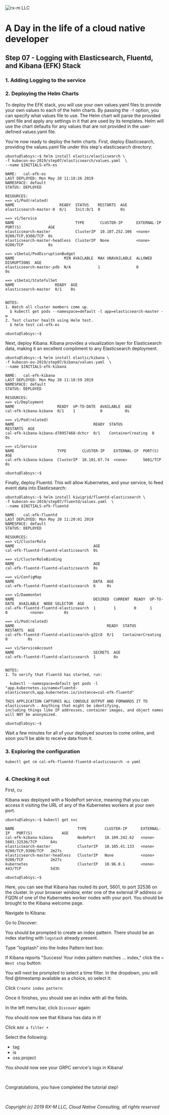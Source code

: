 ![rx-m LLC][RX-M LLC]

# A Day in the life of a cloud native developer


## Step 07 - Logging with Elasticsearch, Fluentd, and Kibana (EFK) Stack

### 1. Adding Logging to the service

### 2. Deploying the Helm Charts

To deploy the EFK stack, you will use your own values.yaml files to provide your own values to each of the helm charts.
By passing the `-f` option, you can specify what values file to use. The Helm chart will parse the provided yaml file
and apply any settings in it that are used by its templates. Helm will use the chart defaults for any values that are
not provided in the user-defined values.yaml file.

You're now ready to deploy the helm charts. First, deploy Elasticsearch, providing the values.yaml file under this
step's elasticsearch directory:

```
ubuntu@labsys:~$ helm install elastic/elasticsearch \
-f kubecon-eu-2019/step07/elasticsearch/values.yaml  \
--name $INITIALS-efk-es

NAME:   cal-efk-es
LAST DEPLOYED: Mon May 20 11:18:26 2019
NAMESPACE: default
STATUS: DEPLOYED

RESOURCES:
==> v1/Pod(related)
NAME                    READY  STATUS    RESTARTS  AGE
elasticsearch-master-0  0/1    Init:0/1  0         0s

==> v1/Service
NAME                           TYPE       CLUSTER-IP      EXTERNAL-IP  PORT(S)            AGE
elasticsearch-master           ClusterIP  10.107.252.106  <none>       9200/TCP,9300/TCP  0s
elasticsearch-master-headless  ClusterIP  None            <none>       9200/TCP           0s

==> v1beta1/PodDisruptionBudget
NAME                      MIN AVAILABLE  MAX UNAVAILABLE  ALLOWED DISRUPTIONS  AGE
elasticsearch-master-pdb  N/A            1                0                    0s

==> v1beta1/StatefulSet
NAME                  READY  AGE
elasticsearch-master  0/1    0s


NOTES:
1. Watch all cluster members come up.
  $ kubectl get pods --namespace=default -l app=elasticsearch-master -w
2. Test cluster health using Helm test.
  $ helm test cal-efk-es

ubuntu@labsys:~$
```

Next, deploy Kibana. Kibana provides a visualization layer for Elasticsearch data, making it an excellent compliment to
any Elasticsearch deployment.

```
ubuntu@labsys:~$ helm install elastic/kibana \
-f kubecon-eu-2019/step07/kibana/values.yaml  \
--name $INITIALS-efk-kibana

NAME:   cal-efk-kibana
LAST DEPLOYED: Mon May 20 11:18:59 2019
NAMESPACE: default
STATUS: DEPLOYED

RESOURCES:
==> v1/Deployment
NAME                   READY  UP-TO-DATE  AVAILABLE  AGE
cal-efk-kibana-kibana  0/1    1           0          0s

==> v1/Pod(related)
NAME                                   READY  STATUS             RESTARTS  AGE
cal-efk-kibana-kibana-d78957468-dchcr  0/1    ContainerCreating  0         0s

==> v1/Service
NAME                   TYPE       CLUSTER-IP    EXTERNAL-IP  PORT(S)   AGE
cal-efk-kibana-kibana  ClusterIP  10.101.87.74  <none>       5601/TCP  0s

ubuntu@labsys:~$
```

Finally, deploy Fluentd. This will allow Kubernetes, and your service, to feed event data into Elasticsearch:

```
ubuntu@labsys:~$ helm install kiwigrid/fluentd-elasticsearch \
-f kubecon-eu-2019/step07/fluentd/values.yaml  \
--name $INITIALS-efk-fluentd

NAME:   cal-efk-fluentd
LAST DEPLOYED: Mon May 20 11:20:01 2019
NAMESPACE: default
STATUS: DEPLOYED

RESOURCES:
==> v1/ClusterRole
NAME                                   AGE
cal-efk-fluentd-fluentd-elasticsearch  0s

==> v1/ClusterRoleBinding
NAME                                   AGE
cal-efk-fluentd-fluentd-elasticsearch  0s

==> v1/ConfigMap
NAME                                   DATA  AGE
cal-efk-fluentd-fluentd-elasticsearch  6     0s

==> v1/DaemonSet
NAME                                   DESIRED  CURRENT  READY  UP-TO-DATE  AVAILABLE  NODE SELECTOR  AGE
cal-efk-fluentd-fluentd-elasticsearch  1        1        0      1           0          <none>         0s

==> v1/Pod(related)
NAME                                         READY  STATUS             RESTARTS  AGE
cal-efk-fluentd-fluentd-elasticsearch-g22c8  0/1    ContainerCreating  0         0s

==> v1/ServiceAccount
NAME                                   SECRETS  AGE
cal-efk-fluentd-fluentd-elasticsearch  1        0s


NOTES:
1. To verify that Fluentd has started, run:

  kubectl --namespace=default get pods -l "app.kubernetes.io/name=fluentd-elasticsearch,app.kubernetes.io/instance=cal-efk-fluentd"

THIS APPLICATION CAPTURES ALL CONSOLE OUTPUT AND FORWARDS IT TO elasticsearch . Anything that might be identifying,
including things like IP addresses, container images, and object names will NOT be anonymized.

ubuntu@labsys:~$
```

Wait a few minutes for all of your deployed sources to come online, and soon you'll be able to receive data from it.

### 3. Exploring the configuration

```
kubectl get cm cal-efk-fluentd-fluentd-elasticsearch -o yaml


```

### 4. Checking it out

First, cu

Kibana was deployed with a NodePort service, meaning that you can access it visiting the URL of any of the Kubernetes workers at your own port.

```
ubuntu@labsys:~$ kubectl get svc

NAME                            TYPE        CLUSTER-IP      EXTERNAL-IP   PORT(S)             AGE
cal-efk-kibana-kibana           NodePort    10.109.242.62   <none>        5601:32536/TCP      64s
elasticsearch-master            ClusterIP   10.105.41.133   <none>        9200/TCP,9300/TCP   2m27s
elasticsearch-master-headless   ClusterIP   None            <none>        9200/TCP            2m27s
kubernetes                      ClusterIP   10.96.0.1       <none>        443/TCP             5d3h

ubuntu@labsys:~$
```

Here, you can see that Kibana has routed its port, 5601, to port 32536 on the cluster. In your browser window, enter one
of the external IP address or FQDN of one of the Kubernetes worker nodes with your port. You should be brought to the
Kibana welcome page.

Navigate to Kibana:

Go to Discover:

You should be prompted to create an index pattern. There should be an index starting with `logstash` already present.

Type "logstash" into the Index Pattern text box:

If Kibana reports "Success! Your index pattern matches ... index," click the `> Next step` button:

You will next be prompted to select a time filter. In the dropdown, you will find @timestamp available as a choice, so
select it:

Click `Create index pattern`:

Once it finishes, you should see an index with all the fields.

In the left menu bar, click `Discover` again:

You should now see that Kibana has data in it!

Click `Add a filter +`

Select the following:

- tag
- is
- oss.project

You should now see your GRPC service's logs in Kibana!

<br>

Congratulations, you have completed the tutorial step!

<br>

_Copyright (c) 2019 RX-M LLC, Cloud Native Consulting, all rights reserved_

[RX-M LLC]: http://rx-m.io/rxm-cnc.svg "RX-M LLC"

